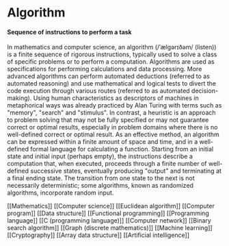 # Algorithm
#### Sequence of instructions to perform a task

In mathematics and computer science, an algorithm (/ˈælɡərɪðəm/ (listen)) is a finite sequence of rigorous instructions, typically used to solve a class of specific problems or to perform a computation. Algorithms are used as specifications for performing calculations and data processing. More advanced algorithms can perform automated deductions (referred to as automated reasoning) and use mathematical and logical tests to divert the code execution through various routes (referred to as automated decision-making). Using human characteristics as descriptors of machines in metaphorical ways was already practiced by Alan Turing with terms such as "memory", "search" and "stimulus".
In contrast, a heuristic is an approach to problem solving that may not be fully specified or may not guarantee correct or optimal results, especially in problem domains where there is no well-defined correct or optimal result.
As an effective method, an algorithm can be expressed within a finite amount of space and time, and in a well-defined formal language for calculating a function. Starting from an initial state and initial input (perhaps empty), the instructions describe a computation that, when executed, proceeds through a finite number of well-defined successive states, eventually producing "output" and terminating at a final ending state. The transition from one state to the next is not necessarily deterministic; some algorithms, known as randomized algorithms, incorporate random input.

[[Mathematics]]
[[Computer science]]
[[Euclidean algorithm]]
[[Computer program]]
[[Data structure]]
[[Functional programming]]
[[Programming language]]
[[C (programming language)]]
[[Computer network]]
[[Binary search algorithm]]
[[Graph (discrete mathematics)]]
[[Machine learning]]
[[Cryptography]]
[[Array data structure]]
[[Artificial intelligence]]